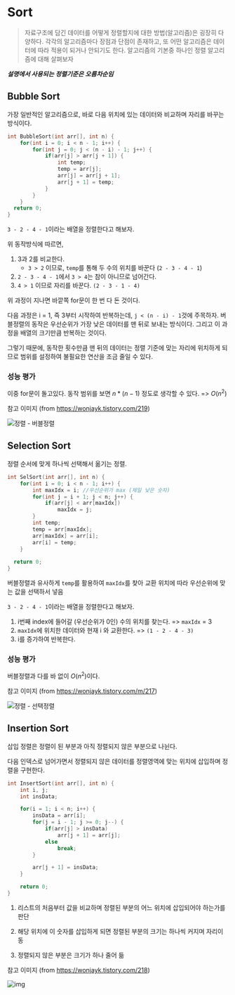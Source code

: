 # Sort

> 자료구조에 담긴 데이터를 어떻게 정렬할지에 대한 방법(알고리즘)은 굉장히 다양하다.
> 각각의 알고리즘마다 장점과 단점이 존재하고, 또 어떤 알고리즘은 데이터에 따라 적용이 되거나 안되기도 한다.
> 알고리즘의 기본중 하나인 정렬 알고리즘에 대해 살펴보자



***설명에서 사용되는 정렬기준은 오름차순임***

## Bubble Sort

가장 일반적인 알고리즘으로, 바로 다음 위치에 있는 데이터와 비교하며 자리를 바꾸는 방식이다.

```c
int BubbleSort(int arr[], int n) {
    for(int i = 0; i < n - 1; i++) {
        for(int j = 0; j < (n - i) - 1; j++) {
            if(arr[j] > arr[j + 1]) {
                int temp;
                temp = arr[j];
                arr[j] = arr[j + 1];
                arr[j + 1] = temp;
            }
        }
    }
  return 0;
}
```

`3 - 2 - 4 - 1`이라는 배열을 정렬한다고 해보자.

위 동작방식에 따르면, 

1. 3과 2를 비교한다.
   - `3 > 2` 이므로, `temp`를 통해 두 수의 위치를 바꾼다 (`2 - 3 - 4 - 1`)
2. `2 - 3 - 4 - 1`에서 `3 > 4`는 참이 아니므로 넘어간다.
3. `4 > 1` 이므로 자리를 바꾼다. `(2 - 3 - 1 - 4)`

위 과정이 지나면 바깥쪽 for문이 한 번 다 돈 것이다.

다음 과정은  i = 1, 즉 3부터 시작하여 반복하는데, `j < (n - i) - 1`것에 주목하자.
버블정렬의 동작은 우선순위가 가장 낮은 데이터를 맨 뒤로 보내는 방식이다. 그리고 이 과정을 배열의 크기만큼 반복하는 것이다.

그렇기 때문에, 동작한 횟수만큼 맨 뒤의 데이터는 정렬 기준에 맞는 자리에 위치하게 되므로 범위를 설정하여 불필요한 연산을 조금 줄일 수 있다.

### 성능 평가

이중 for문이 돌고있다. 동작 범위를 보면 $n * (n-1)$ 정도로 생각할 수 있다. => $O(n^2)$



참고 이미지 (from https://wonjayk.tistory.com/219)

![정렬 - 버블정렬](https://t1.daumcdn.net/cfile/tistory/275F9A4A545095BD01)





## Selection Sort

정렬 순서에 맞게 하나씩 선택해서 옮기는 정렬.

```C
int SelSort(int arr[], int n) {
    for(int i = 0; i < n - 1; i++) {
        int maxIdx = i; //우선순위가 max (제일 낮은 숫자)
        for(int j = i + 1; j < n; j++) {
            if(arr[j] < arr[maxIdx])
                maxIdx = j;
        }
        int temp;
        temp = arr[maxIdx];
        arr[maxIdx] = arr[i];
        arr[i] = temp;
    }
  
  return 0;
}
```

버블정렬과 유사하게 `temp`를 활용하여 `maxIdx`를 찾아 교환
위치에 따라 우선순위에 맞는 값을 선택하서 넣음

`3 - 2 - 4 - 1`이라는 배열을 정렬한다고 해보자.

1. i번째 index에 들어갈 (우선순위가 0인) 수의 위치를 찾는다. => `maxIdx` = 3
2. `maxIdx`에 위치한 데이터와 현재 i 와 교환한다. => `(1 - 2 - 4 - 3)`
3. i를 증가하여 반복한다.

### 성능 평가

버블정렬과 다를 바 없이 $O(n^2)$이다.



참고 이미지 (from https://wonjayk.tistory.com/m/217)

![정렬 - 선택정렬](https://t1.daumcdn.net/cfile/tistory/256B9C34545081D835)



## Insertion Sort

삽입 정렬은 정렬이 된 부분과 아직 정렬되지 않은 부분으로 나뉜다.

다음 인덱스로 넘어가면서 정렬되지 않은 데이터를 정렬영역에 맞는 위치에 삽입하며 정렬을 구현한다.

```C
int InsertSort(int arr[], int n) {
    int i, j;
    int insData;

    for(i = 1; i < n; i++) {
        insData = arr[i];
        for(j = i - 1; j >= 0; j--) {
            if(arr[j] >	insData)
                arr[j + 1] = arr[j];
            else
                break;
        }

        arr[j + 1] = insData;
    }

    return 0;
}
```

1. 리스트의 처음부터 값을 비교하며 정렬된 부분의 어느 위치에 삽입되어야 하는가를 판단

2. 해당 위치에 이 숫자를 삽입하게 되면 정렬된 부분의 크기는 하나씩 커지며 자리이동

3. 정렬되지 않은 부분은 크기가 하나 줄어 듦



참고 이미지 (from https://wonjayk.tistory.com/218)

![img](https://t1.daumcdn.net/cfile/tistory/2569FD3854508BE811)
